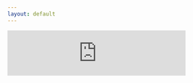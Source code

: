```yaml
---
layout: default
---
```


<iframe src='https://anchor.fm/torstenpakanten/embed/episodes/1--Hjlp-det-gr-fr-snabbt-e1kfo0' height='102px' width='400px' frameborder='0' scrolling='no'></iframe>
